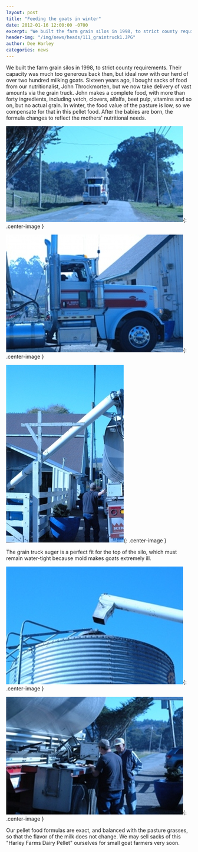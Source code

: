 ```yaml
---
layout: post
title: "Feeding the goats in winter"
date: 2012-01-16 12:00:00 -0700
excerpt: "We built the farm grain silos in 1998, to strict county requirements. Their capacity was much too generous ..."
header-img: "/img/news/heads/111_graintruck1.JPG"
author: Dee Harley
categories: news
---
```

We built the farm grain silos in 1998, to strict county requirements.
Their capacity was much too generous back then, but ideal now with our
herd of over two hundred milking goats. Sixteen years ago, I bought
sacks of food from our nutritionalist, John Throckmorten, but we now
take delivery of vast amounts via the grain truck. John makes a
complete food, with more than forty ingredients, including vetch,
clovers, alfalfa, beet pulp, vitamins and so on, but no actual grain.
In winter, the food value of the pasture is low, so we compensate for
that in this pellet food. After the babies are born, the formula
changes to reflect the mothers' nutritional needs.

![image](/img/news/111_graintruck1.JPG){: .center-image }

![image](/img/news/111_graintruck2.JPG){: .center-image }

![image](/img/news/111_graintruck3.JPG){: .center-image }

The grain truck auger is a perfect fit for the top  of the silo, which
must remain water-tight because mold makes goats  extremely ill.

![image](/img/news/111_graintruck4.JPG){: .center-image }

![image](/img/news/111_graintruck5.JPG){: .center-image }

Our pellet food formulas are exact, and balanced with the pasture
grasses, so that the flavor of the milk does not change. We may sell
sacks of this &quot;Harley Farms Dairy Pellet&quot; ourselves for
small goat farmers very soon.

